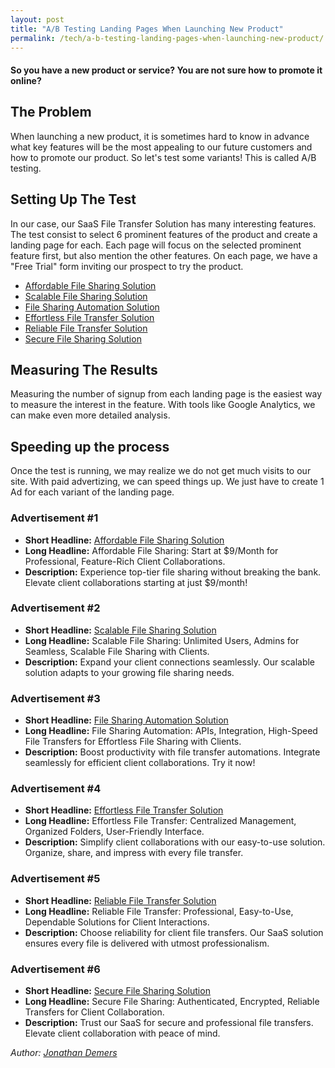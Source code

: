 ```yaml
---
layout: post
title: "A/B Testing Landing Pages When Launching New Product"
permalink: /tech/a-b-testing-landing-pages-when-launching-new-product/
---
```


#### So you have a new product or service? You are not sure how to promote it online?

## The Problem

When launching a new product, it is sometimes hard to know in advance what key features will be the most appealing to our future customers and how to promote our product. So let's test some variants! This is called A/B testing.

## Setting Up The Test

In our case, our SaaS File Transfer Solution has many interesting features. The test consist to select 6 prominent features of the product and create a landing page for each. Each page will focus on the selected prominent feature first, but also mention the other features. On each page, we have a "Free Trial" form inviting our prospect to try the product.

- [Affordable File Sharing Solution](/en/saas/file-transfer/affordable-file-sharing-solution/)
- [Scalable File Sharing Solution](/en/saas/file-transfer/scalable-file-sharing-solution/)
- [File Sharing Automation Solution](/en/saas/file-transfer/file-sharing-automation-solution/)
- [Effortless File Transfer Solution](/en/saas/file-transfer/effortless-file-transfer-solution/)
- [Reliable File Transfer Solution](/en/saas/file-transfer/reliable-file-transfer-solution/)
- [Secure File Sharing Solution](/en/saas/file-transfer/secure-file-sharing-solution/)

## Measuring The Results

Measuring the number of signup from each landing page is the easiest way to measure the interest in the feature. With tools like Google Analytics, we can make even more detailed analysis.

## Speeding up the process

Once the test is running, we may realize we do not get much visits to our site. With paid advertizing, we can speed things up. We just have to create 1 Ad for each variant of the landing page.

### Advertisement #1

- **Short Headline:** [Affordable File Sharing Solution](/en/saas/file-transfer/affordable-file-sharing-solution/)
- **Long Headline:** Affordable File Sharing: Start at $9/Month for Professional, Feature-Rich Client Collaborations.
- **Description:** Experience top-tier file sharing without breaking the bank. Elevate client collaborations starting at just $9/month!

### Advertisement #2

- **Short Headline:** [Scalable File Sharing Solution](/en/saas/file-transfer/scalable-file-sharing-solution/)
- **Long Headline:** Scalable File Sharing: Unlimited Users, Admins for Seamless, Scalable File Sharing with Clients.
- **Description:** Expand your client connections seamlessly. Our scalable solution adapts to your growing file sharing needs.

### Advertisement #3

- **Short Headline:** [File Sharing Automation Solution](/en/saas/file-transfer/file-sharing-automation-solution/)
- **Long Headline:** File Sharing Automation: APIs, Integration, High-Speed File Transfers for Effortless File Sharing with Clients.
- **Description:** Boost productivity with file transfer automations. Integrate seamlessly for efficient client collaborations. Try it now!

### Advertisement #4

- **Short Headline:** [Effortless File Transfer Solution](/en/saas/file-transfer/effortless-file-transfer-solution/)
- **Long Headline:** Effortless File Transfer: Centralized Management, Organized Folders, User-Friendly Interface.
- **Description:** Simplify client collaborations with our easy-to-use solution. Organize, share, and impress with every file transfer.

### Advertisement #5

- **Short Headline:** [Reliable File Transfer Solution](/en/saas/file-transfer/reliable-file-transfer-solution/)
- **Long Headline:** Reliable File Transfer: Professional, Easy-to-Use, Dependable Solutions for Client Interactions.
- **Description:** Choose reliability for client file transfers. Our SaaS solution ensures every file is delivered with utmost professionalism.

### Advertisement #6

- **Short Headline:** [Secure File Sharing Solution](/en/saas/file-transfer/secure-file-sharing-solution/)
- **Long Headline:** Secure File Sharing: Authenticated, Encrypted, Reliable Transfers for Client Collaboration.
- **Description:** Trust our SaaS for secure and professional file transfers. Elevate client collaboration with peace of mind.


*Author: [Jonathan Demers](https://www.linkedin.com/in/jonathan-demers-ing/ "Jonathan Demers")*
